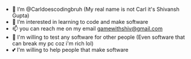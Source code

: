- 👋 I’m @Carldoescodingbruh (My real name is not Carl it's Shivansh Gupta)
- 👀 I’m interested in learning to code and make software
- 📫 you can reach me on my email gamewithshiv@gmail.com
- 🧪 I'm willing to test any software for other people (Even software that can break my pc coz i'm rich lol)
- 💕 I'm willing to help people that make software

<!---
Carldoescodingbruh/Carldoescodingbruh is a ✨ special ✨ repository because its `README.md` (this file) appears on your GitHub profile.
You can click the Preview link to take a look at your changes.
--->
